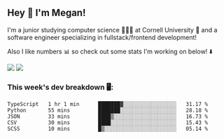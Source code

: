 ## Hey 👋 I'm Megan! 
I'm a junior studying computer science 👩🏻‍💻 at Cornell University 🐻 and a software engineer specializing in fullstack/frontend development!

Also I like numbers 📊 so check out some stats I'm working on below! ⬇️

<img src="https://github-readme-stats.vercel.app/api?username=meganyin13&show_icons=true&hide=stars&count_private=true" />

<img src="https://github-readme-stats.vercel.app/api/top-langs/?username=meganyin13&layout=compact&hide=Jupyter%20Notebook" />

### This week's dev breakdown 🖥:
<!--START_SECTION:waka-->
```text
TypeScript   1 hr 1 min      ███████▓░░░░░░░░░░░░░░░░░   31.17 % 
Python       55 mins         ███████░░░░░░░░░░░░░░░░░░   28.18 % 
JSON         33 mins         ████▒░░░░░░░░░░░░░░░░░░░░   16.73 % 
CSV          30 mins         ████░░░░░░░░░░░░░░░░░░░░░   15.43 % 
SCSS         10 mins         █▒░░░░░░░░░░░░░░░░░░░░░░░   05.14 % 
```
<!--END_SECTION:waka-->